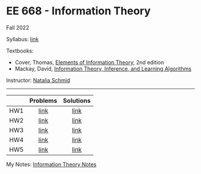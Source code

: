 # EE 668 - Information Theory
Fall 2022

Syllabus: [link](./syllabus.pdf)

Textbooks:
 - Cover, Thomas, [Elements of Information Theory](https://www.amazon.com/Probability-Random-Variables-Stochastic-Processes/dp/0071226613), 2nd edition
 - Mackay, David, [Information Theory, Inference, and Learning Algorithms](https://www.inference.org.uk/itprnn/book.pdf)


Instructor: [Natalia Schmid](https://directory.statler.wvu.edu/faculty-staff-directory/natalia-schmid)

---

|  | Problems | Solutions |
| :---:|:---:|:---:|
| HW1 | [link](./assignments/HW1_p.pdf) | [link](./assignments/HW1.pdf) |
| HW2 | [link](./assignments/HW2_p.pdf) | [link](./assignments/HW2.pdf) |
| HW3 | [link](./assignments/HW3_p.pdf) | [link](./assignments/HW3.pdf) |
| HW4 | [link](./assignments/HW4_p.pdf) | [link](./assignments/HW4.pdf) |
| HW5 | [link](./assignments/HW5_p.pdf) | [link](./assignments/HW5.pdf) |

My Notes: [Information Theory Notes](./info_theory_notes_handwritten.pdf) 
